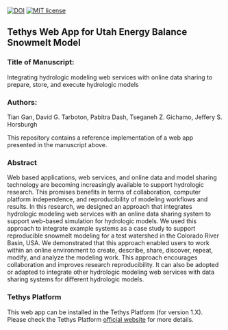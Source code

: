 
[![DOI](https://zenodo.org/badge/)](https://zenodo.org/badge/latestdoi/)
[![MIT license](https://img.shields.io/badge/License-MIT-blue.svg)](https://github.com/gantian127/tethysapp-ueb_app/blob/master/LICENSE.txt)



## Tethys Web App for Utah Energy Balance Snowmelt Model 


### Title of Manuscript:

Integrating hydrologic modeling web services with online data sharing to prepare, store, and execute hydrologic models

### Authors: 

Tian Gan, David G. Tarboton, Pabitra Dash, Tseganeh Z. Gichamo, Jeffery S. Horsburgh 


This repository contains a reference implementation of a web app presented
in the manuscript above.



### Abstract


Web based applications, web services, and online data and model sharing technology are becoming increasingly available 
to support hydrologic research. This promises benefits in terms of collaboration, computer platform independence, and 
reproducibility of modeling workflows and results. In this research, we designed an approach that integrates hydrologic 
modeling web services with an online data sharing system to support web-based simulation for hydrologic models. 
We used this approach to integrate example systems as a case study to support reproducible snowmelt modeling for a test 
watershed in the Colorado River Basin, USA. We demonstrated that this approach enabled users to work within an online 
environment to create, describe, share, discover, repeat, modify, and analyze the modeling work. This approach 
encourages collaboration and improves research reproducibility. It can also be adopted or adapted to integrate other 
hydrologic modeling web services with data sharing systems for different hydrologic models. 


### Tethys Platform

This web app can be installed in the Tethys Platform (for version 1.X). 
Please check the Tethys Platform [official website](http://docs.tethysplatform.org/en/stable/index.html) for more details. 
